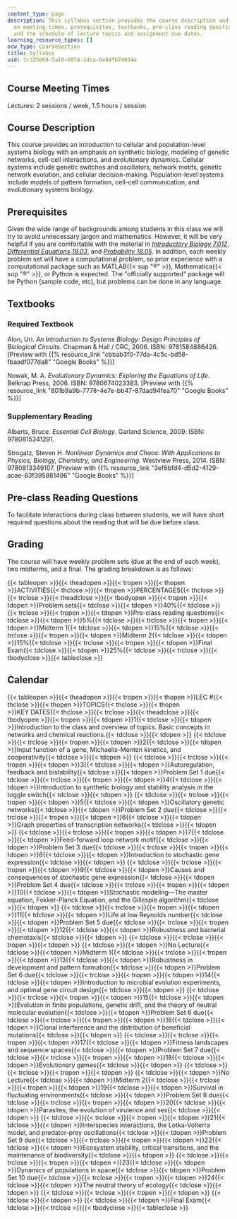 ```yaml
---
content_type: page
description: This syllabus section provides the course description and information
  on meeting times, prerequisites, textbooks, pre-class reading questions, grading,
  and the schedule of lecture topics and assignment due dates.
learning_resource_types: []
ocw_type: CourseSection
title: Syllabus
uid: 3c325069-5a18-60f4-2dca-6e84fb74034a
---
```

## Course Meeting Times

Lectures: 2 sessions / week, 1.5 hours / session 

## Course Description

This course provides an introduction to cellular and population-level systems biology with an emphasis on synthetic biology, modeling of genetic networks, cell-cell interactions, and evolutionary dynamics. Cellular systems include genetic switches and oscillators, network motifs, genetic network evolution, and cellular decision-making. Population-level systems include models of pattern formation, cell-cell communication, and evolutionary systems biology.

## Prerequisites

Given the wide range of backgrounds among students in this class we will try to avoid unnecessary jargon and mathematics. However, it will be very helpful if you are comfortable with the material in [_Introductory Biology 7.012_](/courses/7-012-introduction-to-biology-fall-2004), [_Differential Equations 18.03_](/courses/18-03-differential-equations-spring-2010), and [_Probability 18.05_](/courses/18-05-introduction-to-probability-and-statistics-spring-2014). In addition, each weekly problem set will have a computational problem, so prior experience with a computational package such as MATLAB{{< sup "®" >}}, Mathematica{{< sup "®" >}}, or Python is expected. The "officially supported" package will be Python (sample code, etc), but problems can be done in any language.

## Textbooks

### Required Textbook

Alon, Uri. _An Introduction to Systems Biology: Design Principles of Biological Circuits_. Chapman & Hall / CRC, 2006. ISBN: 9781584886426. \[Preview with {{% resource_link "cbbab3f0-77da-4c5c-bd58-fbaadf077da8" "Google Books" %}}\]

Nowak, M. A. _Evolutionary Dynamics: Exploring the Equations of Life_. Belknap Press, 2006. ISBN: 9780674023383. \[Preview with {{% resource_link "801b9a9b-7778-4e7e-bb47-87dad94fea70" "Google Books" %}}\]

### Supplementary Reading

Alberts, Bruce. _Essential Cell Biology_. Garland Science, 2009. ISBN: 9780815341291.

Strogatz, Steven H. _Nonlinear Dynamics and Chaos: With Applications to Physics, Biology, Chemistry, and Engineering_. Westview Press, 2014. ISBN: 9780813349107. \[Preview with {{% resource_link "3ef6bfd4-d5d2-4129-acae-83f395881496" "Google Books" %}}\]

## Pre-class Reading Questions

To facilitate interactions during class between students, we will have short required questions about the reading that will be due before class.

## Grading

The course will have weekly problem sets (due at the end of each week), two midterms, and a final. The grading breakdown is as follows:

{{< tableopen >}}{{< theadopen >}}{{< tropen >}}{{< thopen >}}ACTIVITIES{{< thclose >}}{{< thopen >}}PERCENTAGES{{< thclose >}}{{< trclose >}}{{< theadclose >}}{{< tbodyopen >}}{{< tropen >}}{{< tdopen >}}Problem sets{{< tdclose >}}{{< tdopen >}}40%{{< tdclose >}}{{< trclose >}}{{< tropen >}}{{< tdopen >}}Pre-class reading questions{{< tdclose >}}{{< tdopen >}}5%{{< tdclose >}}{{< trclose >}}{{< tropen >}}{{< tdopen >}}Midterm 1{{< tdclose >}}{{< tdopen >}}15%{{< tdclose >}}{{< trclose >}}{{< tropen >}}{{< tdopen >}}Midterm 2{{< tdclose >}}{{< tdopen >}}15%{{< tdclose >}}{{< trclose >}}{{< tropen >}}{{< tdopen >}}Final Exam{{< tdclose >}}{{< tdopen >}}25%{{< tdclose >}}{{< trclose >}}{{< tbodyclose >}}{{< tableclose >}}

## Calendar

{{< tableopen >}}{{< theadopen >}}{{< tropen >}}{{< thopen >}}LEC #{{< thclose >}}{{< thopen >}}TOPICS{{< thclose >}}{{< thopen >}}KEY DATES{{< thclose >}}{{< trclose >}}{{< theadclose >}}{{< tbodyopen >}}{{< tropen >}}{{< tdopen >}}1{{< tdclose >}}{{< tdopen >}}Introduction to the class and overview of topics. Basic concepts in networks and chemical reactions.{{< tdclose >}}{{< tdopen >}} {{< tdclose >}}{{< trclose >}}{{< tropen >}}{{< tdopen >}}2{{< tdclose >}}{{< tdopen >}}Input function of a gene, Michaelis-Menten kinetics, and cooperativity{{< tdclose >}}{{< tdopen >}} {{< tdclose >}}{{< trclose >}}{{< tropen >}}{{< tdopen >}}3{{< tdclose >}}{{< tdopen >}}Autoregulation, feedback and bistability{{< tdclose >}}{{< tdopen >}}Problem Set 1 due{{< tdclose >}}{{< trclose >}}{{< tropen >}}{{< tdopen >}}4{{< tdclose >}}{{< tdopen >}}Introduction to synthetic biology and stability analysis in the toggle switch{{< tdclose >}}{{< tdopen >}} {{< tdclose >}}{{< trclose >}}{{< tropen >}}{{< tdopen >}}5{{< tdclose >}}{{< tdopen >}}Oscillatory genetic networks{{< tdclose >}}{{< tdopen >}}Problem Set 2 due{{< tdclose >}}{{< trclose >}}{{< tropen >}}{{< tdopen >}}6{{< tdclose >}}{{< tdopen >}}Graph properties of transcription networks{{< tdclose >}}{{< tdopen >}} {{< tdclose >}}{{< trclose >}}{{< tropen >}}{{< tdopen >}}7{{< tdclose >}}{{< tdopen >}}Feed-forward loop network motif{{< tdclose >}}{{< tdopen >}}Problem Set 3 due{{< tdclose >}}{{< trclose >}}{{< tropen >}}{{< tdopen >}}8{{< tdclose >}}{{< tdopen >}}Introduction to stochastic gene expression{{< tdclose >}}{{< tdopen >}} {{< tdclose >}}{{< trclose >}}{{< tropen >}}{{< tdopen >}}9{{< tdclose >}}{{< tdopen >}}Causes and consequences of stochastic gene expression{{< tdclose >}}{{< tdopen >}}Problem Set 4 due{{< tdclose >}}{{< trclose >}}{{< tropen >}}{{< tdopen >}}10{{< tdclose >}}{{< tdopen >}}Stochastic modeling—The master equation, Fokker-Planck Equation, and the Gillespie algorithm{{< tdclose >}}{{< tdopen >}} {{< tdclose >}}{{< trclose >}}{{< tropen >}}{{< tdopen >}}11{{< tdclose >}}{{< tdopen >}}Life at low Reynolds number{{< tdclose >}}{{< tdopen >}}Problem Set 5 due{{< tdclose >}}{{< trclose >}}{{< tropen >}}{{< tdopen >}}12{{< tdclose >}}{{< tdopen >}}Robustness and bacterial chemotaxis{{< tdclose >}}{{< tdopen >}} {{< tdclose >}}{{< trclose >}}{{< tropen >}}{{< tdopen >}} {{< tdclose >}}{{< tdopen >}}No Lecture{{< tdclose >}}{{< tdopen >}}Midterm 1{{< tdclose >}}{{< trclose >}}{{< tropen >}}{{< tdopen >}}13{{< tdclose >}}{{< tdopen >}}Robustness in development and pattern formation{{< tdclose >}}{{< tdopen >}}Problem Set 6 due{{< tdclose >}}{{< trclose >}}{{< tropen >}}{{< tdopen >}}14{{< tdclose >}}{{< tdopen >}}Introduction to microbial evolution experiments, and optimal gene circuit design{{< tdclose >}}{{< tdopen >}} {{< tdclose >}}{{< trclose >}}{{< tropen >}}{{< tdopen >}}15{{< tdclose >}}{{< tdopen >}}Evolution in finite populations, genetic drift, and the theory of neutral molecular evolution{{< tdclose >}}{{< tdopen >}}Problem Set 6 due{{< tdclose >}}{{< trclose >}}{{< tropen >}}{{< tdopen >}}16{{< tdclose >}}{{< tdopen >}}Clonal interference and the distribution of beneficial mutations{{< tdclose >}}{{< tdopen >}} {{< tdclose >}}{{< trclose >}}{{< tropen >}}{{< tdopen >}}17{{< tdclose >}}{{< tdopen >}}Fitness landscapes and sequence spaces{{< tdclose >}}{{< tdopen >}}Problem Set 7 due{{< tdclose >}}{{< trclose >}}{{< tropen >}}{{< tdopen >}}18{{< tdclose >}}{{< tdopen >}}Evolutionary games{{< tdclose >}}{{< tdopen >}} {{< tdclose >}}{{< trclose >}}{{< tropen >}}{{< tdopen >}} {{< tdclose >}}{{< tdopen >}}No Lecture{{< tdclose >}}{{< tdopen >}}Midterm 2{{< tdclose >}}{{< trclose >}}{{< tropen >}}{{< tdopen >}}19{{< tdclose >}}{{< tdopen >}}Survival in fluctuating environments{{< tdclose >}}{{< tdopen >}}Problem Set 8 due{{< tdclose >}}{{< trclose >}}{{< tropen >}}{{< tdopen >}}20{{< tdclose >}}{{< tdopen >}}Parasites, the evolution of virulence and sex{{< tdclose >}}{{< tdopen >}} {{< tdclose >}}{{< trclose >}}{{< tropen >}}{{< tdopen >}}21{{< tdclose >}}{{< tdopen >}}Interspecies interactions, the Lotka-Volterra model, and predator-prey oscillations{{< tdclose >}}{{< tdopen >}}Problem Set 9 due{{< tdclose >}}{{< trclose >}}{{< tropen >}}{{< tdopen >}}22{{< tdclose >}}{{< tdopen >}}Ecosystem stability, critical transitions, and the maintenance of biodiversity{{< tdclose >}}{{< tdopen >}} {{< tdclose >}}{{< trclose >}}{{< tropen >}}{{< tdopen >}}23{{< tdclose >}}{{< tdopen >}}Dynamics of populations in space{{< tdclose >}}{{< tdopen >}}Problem Set 10 due{{< tdclose >}}{{< trclose >}}{{< tropen >}}{{< tdopen >}}24{{< tdclose >}}{{< tdopen >}}The neutral theory of ecology{{< tdclose >}}{{< tdopen >}} {{< tdclose >}}{{< trclose >}}{{< tropen >}}{{< tdopen >}} {{< tdclose >}}{{< tdopen >}} {{< tdclose >}}{{< tdopen >}}Final Exam{{< tdclose >}}{{< trclose >}}{{< tbodyclose >}}{{< tableclose >}}
